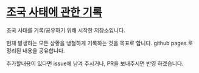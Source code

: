 # [조국 사태에 관한 기록](https://krtoday.github.io)

조국 사태를 기록/공유하기 위해 시작한 저장소입니다.

현재 발생하는 모든 상황을 냉철하게 기록하는 것을 목표로 합니다.
github pages 로 정리된 내용을 공유합니다.

추가할내용이 있다면 issue에 남겨 주시거나, PR을 보내주시면 반영 하겠습니다.
